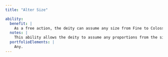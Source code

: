 ```yaml
---
title: "Alter Size"

ability:
  benefit: |
    As a free action, the deity can assume any size from Fine to Colossal. The deity also can change the size of up to 100 pounds of objects it touches. If the deity has a familiar, personal mount, or personal intelligent weapon, the creature can change size with the deity if the deity touches it, but its weight counts against the deity's weight limit. This is a supernatural ability.
  notes: |
    This ability allows the deity to assume any proportions from the size of a grain of sand up or as much as 1,600 feet tall. A radical change in size can have great impact on the deity's combat ability. The deity's Strength, Armor Class, attack bonus, and damage dealt with weapons changes according to the size the deity assumes. The deity's Strength score can never be reduced to less than 1 through this ability. Also note that use of this divine ability does not affect all the deities' characteristics.
  portfolioElements: |
    Any.
---
```

